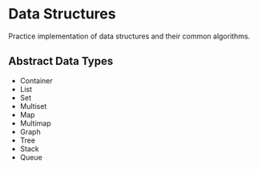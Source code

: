 # Data Structures

Practice implementation of data structures and their common algorithms.

## Abstract Data Types

* Container
* List
* Set
* Multiset
* Map
* Multimap
* Graph
* Tree
* Stack
* Queue
